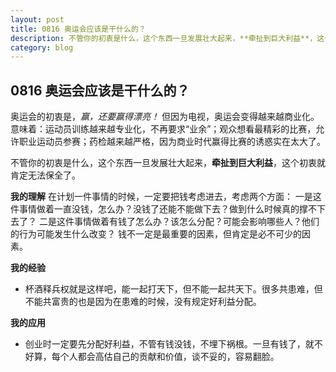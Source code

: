 ```yaml
---
layout: post
title: 0816 奥运会应该是干什么的？
description: 不管你的初衷是什么，这个东西一旦发展壮大起来，**牵扯到巨大利益**，这个初衷就肯定无法保全了。
category: blog
---
```


## 0816 奥运会应该是干什么的？

奥运会的初衷是，*赢，还要赢得漂亮！*
但因为电视，奥运会变得越来越商业化。意味着：运动员训练越来越专业化，不再要求“业余”；观众想看最精彩的比赛，允许职业运动员参赛；药检越来越严格，因为商业时代赢得比赛的诱惑实在太大了。

不管你的初衷是什么，这个东西一旦发展壮大起来，**牵扯到巨大利益**，这个初衷就肯定无法保全了。

**我的理解**
在计划一件事情的时候，一定要把钱考虑进去，考虑两个方面：
一是这件事情做着一直没钱，怎么办？没钱了还能不能做下去？做到什么时候真的撑不下去了？
二是这件事情做着有钱了怎么办？该怎么分配？可能会影响哪些人？他们的行为可能发生什么改变？
钱不一定是最重要的因素，但肯定是必不可少的因素。 

**我的经验**
- 杯酒释兵权就是这样吧，能一起打天下，但不能一起共天下。很多共患难，但不能共富贵的也是因为在患难的时候，没有规定好利益分配。

**我的应用**
- 创业时一定要先分配好利益，不管有钱没钱，不埋下祸根。一旦有钱了，就不好算，每个人都会高估自己的贡献和价值，谈不妥的，容易翻脸。